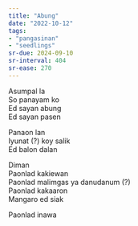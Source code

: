```yaml
---
title: "Abung"
date: "2022-10-12"
tags:
- "pangasinan"
- "seedlings"
sr-due: 2024-09-10
sr-interval: 404
sr-ease: 270
---
```


Asumpal la  
So panayam ko  
Ed sayan abung  
Ed sayan pasen  

Panaon lan  
Iyunat (?) koy salik  
Ed balon dalan  

Diman  
Paonlad kakiewan  
Paonlad malimgas ya danudanum (?)  
Paonlad kakaaron  
Mangaro ed siak  

Paonlad inawa  